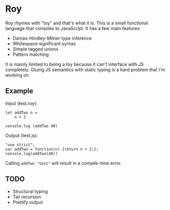 Roy
===

Roy rhymes with "toy" and that's what it is. This is a small functional language that compiles to JavaScript. It has a few main features:

* Damas-Hindley-Milner type inference
* Whitespace significant syntax
* Simple tagged unions
* Pattern matching

It is mainly limited to being a toy because it can't interface with JS completely. Gluing JS semantics with static typing is a hard problem that I'm working on.

Example
---

Input (test.roy):

    let addTwo n =
        n + 2
    
    console.log (addTwo 40)

Output (test.js):

    "use strict";
    var addTwo = function(n) {return n + 2;};
    console.log(addTwo(40))

Calling `addTwo "test"` will result in a compile-time error.

TODO
---
* Structural typing
* Tail recursion
* Prettify output
